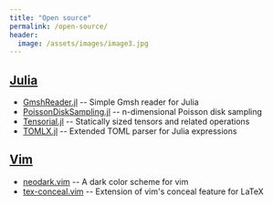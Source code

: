 ```yaml
---
title: "Open source"
permalink: /open-source/
header:
  image: /assets/images/image3.jpg
---
```


## [Julia](https://julialang.org)

* [GmshReader.jl](https://github.com/KeitaNakamura/GmshReader.jl) -- Simple Gmsh reader for Julia
* [PoissonDiskSampling.jl](https://github.com/KeitaNakamura/PoissonDiskSampling.jl) -- n-dimensional Poisson disk sampling
* [Tensorial.jl](https://github.com/KeitaNakamura/Tensorial.jl) -- Statically sized tensors and related operations
* [TOMLX.jl](https://github.com/KeitaNakamura/TOMLX.jl) -- Extended TOML parser for Julia expressions

## [Vim](https://www.vim.org)

* [neodark.vim](https://github.com/KeitaNakamura/neodark.vim) -- A dark color scheme for vim
* [tex-conceal.vim](https://github.com/KeitaNakamura/tex-conceal.vim) -- Extension of vim's conceal feature for LaTeX
